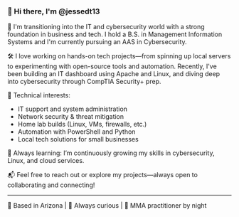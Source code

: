 ### 👋 Hi there, I'm @jessedt13

🚀 I'm transitioning into the IT and cybersecurity world with a strong foundation in business and tech. I hold a B.S. in Management Information Systems and I'm currently pursuing an AAS in Cybersecurity.

🛠️ I love working on hands-on tech projects—from spinning up local servers to experimenting with open-source tools and automation. Recently, I've been building an IT dashboard using Apache and Linux, and diving deep into cybersecurity through CompTIA Security+ prep.

🔧 Technical interests:
- IT support and system administration
- Network security & threat mitigation
- Home lab builds (Linux, VMs, firewalls, etc.)
- Automation with PowerShell and Python
- Local tech solutions for small businesses

🌱 Always learning: I’m continuously growing my skills in cybersecurity, Linux, and cloud services.

📬 Feel free to reach out or explore my projects—always open to collaborating and connecting!

---

📍 Based in Arizona | 🧠 Always curious | 🥋 MMA practitioner by night
